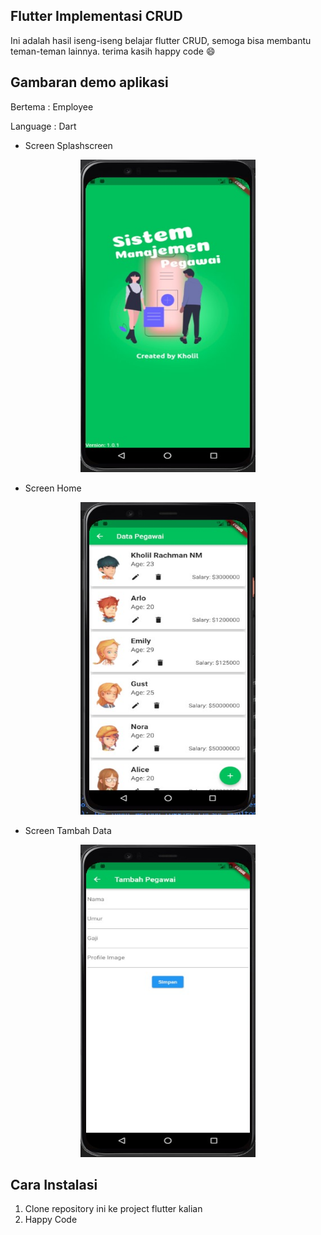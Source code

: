 ## Flutter Implementasi CRUD
Ini adalah hasil iseng-iseng belajar flutter CRUD, semoga bisa membantu teman-teman lainnya. terima kasih happy code :smile:

## Gambaran demo aplikasi
<p>Bertema : Employee</p>
<p>Language : Dart</p>

* Screen Splashscreen

<p align="center"><img src="/screenshot/1.jpg" width="280px" height="500px"></p>

* Screen Home

<p align="center"><img src="/screenshot/2.jpg" width="280px" height="500px"></p>

* Screen Tambah Data

<p align="center"><img src="/screenshot/3.jpg" width="280px" height="500px"></p>

## Cara Instalasi
1. Clone repository ini ke project flutter kalian
2. Happy Code

